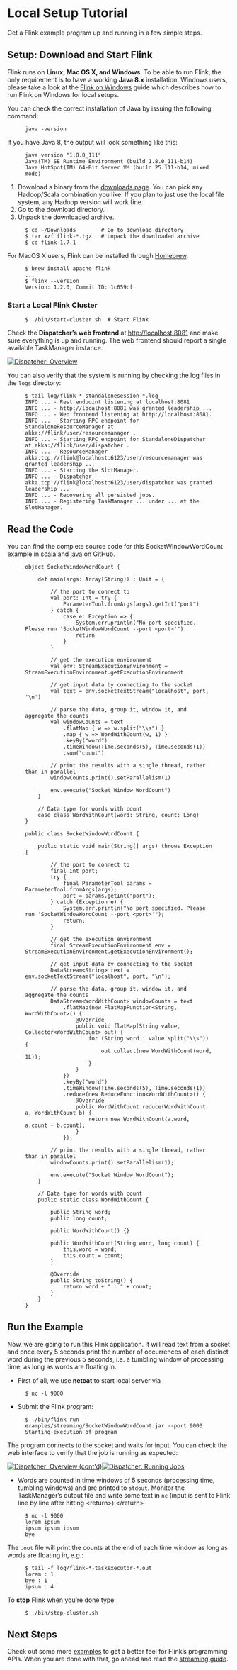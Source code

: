 

# Local Setup Tutorial

Get a Flink example program up and running in a few simple steps.

## Setup: Download and Start Flink

Flink runs on **Linux, Mac OS X, and Windows**. To be able to run Flink, the only requirement is to have a working **Java 8.x** installation. Windows users, please take a look at the [Flink on Windows](//ci.apache.org/projects/flink/flink-docs-release-1.7/tutorials/flink_on_windows.html) guide which describes how to run Flink on Windows for local setups.

You can check the correct installation of Java by issuing the following command:

<figure class="highlight">

```
java -version
```

</figure>

If you have Java 8, the output will look something like this:

<figure class="highlight">

```
java version "1.8.0_111"
Java(TM) SE Runtime Environment (build 1.8.0_111-b14)
Java HotSpot(TM) 64-Bit Server VM (build 25.111-b14, mixed mode)
```

</figure>

1.  Download a binary from the [downloads page](http://flink.apache.org/downloads.html). You can pick any Hadoop/Scala combination you like. If you plan to just use the local file system, any Hadoop version will work fine.
2.  Go to the download directory.
3.  Unpack the downloaded archive.

<figure class="highlight">

```
$ cd ~/Downloads        # Go to download directory
$ tar xzf flink-*.tgz   # Unpack the downloaded archive
$ cd flink-1.7.1
```

</figure>

For MacOS X users, Flink can be installed through [Homebrew](https://brew.sh/).

<figure class="highlight">

```
$ brew install apache-flink
...
$ flink --version
Version: 1.2.0, Commit ID: 1c659cf
```

</figure>

### Start a Local Flink Cluster

<figure class="highlight">

```
$ ./bin/start-cluster.sh  # Start Flink
```

</figure>

Check the **Dispatcher’s web frontend** at [http://localhost:8081](http://localhost:8081) and make sure everything is up and running. The web frontend should report a single available TaskManager instance.

[![Dispatcher: Overview](https://ci.apache.org/projects/flink/flink-docs-release-1.7/page/img/quickstart-setup/jobmanager-1.png)](//ci.apache.org/projects/flink/flink-docs-release-1.7/page/img/quickstart-setup/jobmanager-1.png)

You can also verify that the system is running by checking the log files in the `logs` directory:

<figure class="highlight">

```
$ tail log/flink-*-standalonesession-*.log
INFO ... - Rest endpoint listening at localhost:8081
INFO ... - http://localhost:8081 was granted leadership ...
INFO ... - Web frontend listening at http://localhost:8081.
INFO ... - Starting RPC endpoint for StandaloneResourceManager at akka://flink/user/resourcemanager .
INFO ... - Starting RPC endpoint for StandaloneDispatcher at akka://flink/user/dispatcher .
INFO ... - ResourceManager akka.tcp://flink@localhost:6123/user/resourcemanager was granted leadership ...
INFO ... - Starting the SlotManager.
INFO ... - Dispatcher akka.tcp://flink@localhost:6123/user/dispatcher was granted leadership ...
INFO ... - Recovering all persisted jobs.
INFO ... - Registering TaskManager ... under ... at the SlotManager.
```

</figure>

## Read the Code

You can find the complete source code for this SocketWindowWordCount example in [scala](https://github.com/apache/flink/blob/master/flink-examples/flink-examples-streaming/src/main/scala/org/apache/flink/streaming/scala/examples/socket/SocketWindowWordCount.scala) and [java](https://github.com/apache/flink/blob/master/flink-examples/flink-examples-streaming/src/main/java/org/apache/flink/streaming/examples/socket/SocketWindowWordCount.java) on GitHub.

<figure class="highlight">

```
object SocketWindowWordCount {

    def main(args: Array[String]) : Unit = {

        // the port to connect to
        val port: Int = try {
            ParameterTool.fromArgs(args).getInt("port")
        } catch {
            case e: Exception => {
                System.err.println("No port specified. Please run 'SocketWindowWordCount --port <port>'")
                return
            }
        }

        // get the execution environment
        val env: StreamExecutionEnvironment = StreamExecutionEnvironment.getExecutionEnvironment

        // get input data by connecting to the socket
        val text = env.socketTextStream("localhost", port, '\n')

        // parse the data, group it, window it, and aggregate the counts
        val windowCounts = text
            .flatMap { w => w.split("\\s") }
            .map { w => WordWithCount(w, 1) }
            .keyBy("word")
            .timeWindow(Time.seconds(5), Time.seconds(1))
            .sum("count")

        // print the results with a single thread, rather than in parallel
        windowCounts.print().setParallelism(1)

        env.execute("Socket Window WordCount")
    }

    // Data type for words with count
    case class WordWithCount(word: String, count: Long)
}
```

</figure>

<figure class="highlight">

```
public class SocketWindowWordCount {

    public static void main(String[] args) throws Exception {

        // the port to connect to
        final int port;
        try {
            final ParameterTool params = ParameterTool.fromArgs(args);
            port = params.getInt("port");
        } catch (Exception e) {
            System.err.println("No port specified. Please run 'SocketWindowWordCount --port <port>'");
            return;
        }

        // get the execution environment
        final StreamExecutionEnvironment env = StreamExecutionEnvironment.getExecutionEnvironment();

        // get input data by connecting to the socket
        DataStream<String> text = env.socketTextStream("localhost", port, "\n");

        // parse the data, group it, window it, and aggregate the counts
        DataStream<WordWithCount> windowCounts = text
            .flatMap(new FlatMapFunction<String, WordWithCount>() {
                @Override
                public void flatMap(String value, Collector<WordWithCount> out) {
                    for (String word : value.split("\\s")) {
                        out.collect(new WordWithCount(word, 1L));
                    }
                }
            })
            .keyBy("word")
            .timeWindow(Time.seconds(5), Time.seconds(1))
            .reduce(new ReduceFunction<WordWithCount>() {
                @Override
                public WordWithCount reduce(WordWithCount a, WordWithCount b) {
                    return new WordWithCount(a.word, a.count + b.count);
                }
            });

        // print the results with a single thread, rather than in parallel
        windowCounts.print().setParallelism(1);

        env.execute("Socket Window WordCount");
    }

    // Data type for words with count
    public static class WordWithCount {

        public String word;
        public long count;

        public WordWithCount() {}

        public WordWithCount(String word, long count) {
            this.word = word;
            this.count = count;
        }

        @Override
        public String toString() {
            return word + " : " + count;
        }
    }
}
```

</figure>

## Run the Example

Now, we are going to run this Flink application. It will read text from a socket and once every 5 seconds print the number of occurrences of each distinct word during the previous 5 seconds, i.e. a tumbling window of processing time, as long as words are floating in.

*   First of all, we use **netcat** to start local server via

<figure class="highlight">

```
$ nc -l 9000
```

</figure>

*   Submit the Flink program:

<figure class="highlight">

```
$ ./bin/flink run examples/streaming/SocketWindowWordCount.jar --port 9000
Starting execution of program
```

</figure>

The program connects to the socket and waits for input. You can check the web interface to verify that the job is running as expected:

[![Dispatcher: Overview (cont'd)](https://ci.apache.org/projects/flink/flink-docs-release-1.7/page/img/quickstart-setup/jobmanager-2.png)](//ci.apache.org/projects/flink/flink-docs-release-1.7/page/img/quickstart-setup/jobmanager-2.png)[![Dispatcher: Running Jobs](https://ci.apache.org/projects/flink/flink-docs-release-1.7/page/img/quickstart-setup/jobmanager-3.png)](//ci.apache.org/projects/flink/flink-docs-release-1.7/page/img/quickstart-setup/jobmanager-3.png)

*   Words are counted in time windows of 5 seconds (processing time, tumbling windows) and are printed to `stdout`. Monitor the TaskManager’s output file and write some text in `nc` (input is sent to Flink line by line after hitting &lt;return&gt;):&lt;/return&gt;

<figure class="highlight">

```
$ nc -l 9000
lorem ipsum
ipsum ipsum ipsum
bye
```

</figure>

The `.out` file will print the counts at the end of each time window as long as words are floating in, e.g.:

<figure class="highlight">

```
$ tail -f log/flink-*-taskexecutor-*.out
lorem : 1
bye : 1
ipsum : 4
```

</figure>

To **stop** Flink when you’re done type:

<figure class="highlight">

```
$ ./bin/stop-cluster.sh
```

</figure>

## Next Steps

Check out some more [examples](//ci.apache.org/projects/flink/flink-docs-release-1.7/examples) to get a better feel for Flink’s programming APIs. When you are done with that, go ahead and read the [streaming guide](//ci.apache.org/projects/flink/flink-docs-release-1.7/dev/datastream_api.html).

